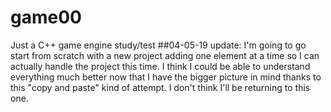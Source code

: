 # game00
Just a C++ game engine study/test
##04-05-19 update: 
I'm going to go start from scratch with a new project adding one element at a time so I can actually handle the project this time. I think I could be able to understand everything much better now that I have the bigger picture in mind thanks to this "copy and paste" kind of attempt. I don't think I'll be returning to this one.